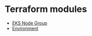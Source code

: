 # Terraform modules

- [EKS Node Group](https://github.com/olap74/tf-eks-node-group/tree/main/eks-node-group)
- [Environment](https://github.com/olap74/tf-eks-node-group/tree/main/environment)
